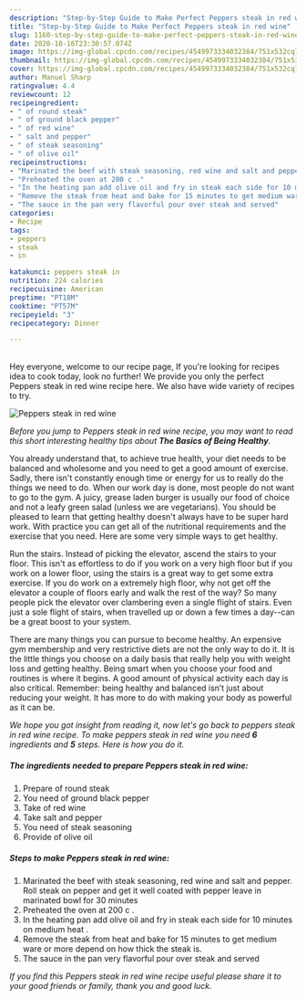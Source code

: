 ```yaml
---
description: "Step-by-Step Guide to Make Perfect Peppers steak in red wine"
title: "Step-by-Step Guide to Make Perfect Peppers steak in red wine"
slug: 1160-step-by-step-guide-to-make-perfect-peppers-steak-in-red-wine
date: 2020-10-16T23:30:57.074Z
image: https://img-global.cpcdn.com/recipes/4549973334032384/751x532cq70/peppers-steak-in-red-wine-recipe-main-photo.jpg
thumbnail: https://img-global.cpcdn.com/recipes/4549973334032384/751x532cq70/peppers-steak-in-red-wine-recipe-main-photo.jpg
cover: https://img-global.cpcdn.com/recipes/4549973334032384/751x532cq70/peppers-steak-in-red-wine-recipe-main-photo.jpg
author: Manuel Sharp
ratingvalue: 4.4
reviewcount: 12
recipeingredient:
- " of round steak"
- " of ground black pepper"
- " of red wine"
- " salt and pepper"
- " of steak seasoning"
- " of olive oil"
recipeinstructions:
- "Marinated the beef with steak seasoning, red wine and salt and pepper. Roll steak on pepper and get it well coated with pepper leave in marinated bowl for 30 minutes"
- "Preheated the oven at 200 c ."
- "In the heating pan add olive oil and fry in steak each side for 10 minutes on medium heat ."
- "Remove the steak from heat and bake for 15 minutes to get medium ware or more depend on how thick the steak is."
- "The sauce in the pan very flavorful pour over steak and served"
categories:
- Recipe
tags:
- peppers
- steak
- in

katakunci: peppers steak in 
nutrition: 224 calories
recipecuisine: American
preptime: "PT18M"
cooktime: "PT57M"
recipeyield: "3"
recipecategory: Dinner

---
```

<br>
Hey everyone, welcome to our recipe page, If you're looking for recipes idea to cook today, look no further! We provide you only the perfect Peppers steak in red wine recipe here. We also have wide variety of recipes to try.
<br>


![Peppers steak in red wine](https://img-global.cpcdn.com/recipes/4549973334032384/751x532cq70/peppers-steak-in-red-wine-recipe-main-photo.jpg)

<i>Before you jump to Peppers steak in red wine recipe, you may want to read this short interesting healthy tips about <strong>The Basics of Being Healthy</strong>.</i>

You already understand that, to achieve true health, your diet needs to be balanced and wholesome and you need to get a good amount of exercise. Sadly, there isn't constantly enough time or energy for us to really do the things we need to do. When our work day is done, most people do not want to go to the gym. A juicy, grease laden burger is usually our food of choice and not a leafy green salad (unless we are vegetarians). You should be pleased to learn that getting healthy doesn't always have to be super hard work. With practice you can get all of the nutritional requirements and the exercise that you need. Here are some very simple ways to get healthy.

Run the stairs. Instead of picking the elevator, ascend the stairs to your floor. This isn't as effortless to do if you work on a very high floor but if you work on a lower floor, using the stairs is a great way to get some extra exercise. If you do work on a extremely high floor, why not get off the elevator a couple of floors early and walk the rest of the way? So many people pick the elevator over clambering even a single flight of stairs. Even just a sole flight of stairs, when travelled up or down a few times a day--can be a great boost to your system. 

There are many things you can pursue to become healthy. An expensive gym membership and very restrictive diets are not the only way to do it. It is the little things you choose on a daily basis that really help you with weight loss and getting healthy. Being smart when you choose your food and routines is where it begins. A good amount of physical activity each day is also critical. Remember: being healthy and balanced isn’t just about reducing your weight. It has more to do with making your body as powerful as it can be. 


<i>We hope you got insight from reading it, now let's go back to peppers steak in red wine recipe. To make peppers steak in red wine you need <strong>6</strong> ingredients and <strong>5</strong> steps. Here is how you do it.
</i>

##### The ingredients needed to prepare Peppers steak in red wine:

1. Prepare  of round steak
1. You need  of ground black pepper
1. Take  of red wine
1. Take  salt and pepper
1. You need  of steak seasoning
1. Provide  of olive oil


##### Steps to make Peppers steak in red wine:

1. Marinated the beef with steak seasoning, red wine and salt and pepper. Roll steak on pepper and get it well coated with pepper leave in marinated bowl for 30 minutes
1. Preheated the oven at 200 c .
1. In the heating pan add olive oil and fry in steak each side for 10 minutes on medium heat .
1. Remove the steak from heat and bake for 15 minutes to get medium ware or more depend on how thick the steak is.
1. The sauce in the pan very flavorful pour over steak and served


<i>If you find this Peppers steak in red wine recipe useful please share it to your good friends or family, thank you and good luck.</i>

